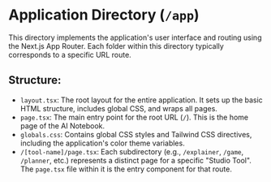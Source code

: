 # Application Directory (`/app`)

This directory implements the application's user interface and routing using the Next.js App Router. Each folder within this directory typically corresponds to a specific URL route.

## Structure:

-   `layout.tsx`: The root layout for the entire application. It sets up the basic HTML structure, includes global CSS, and wraps all pages.
-   `page.tsx`: The main entry point for the root URL (`/`). This is the home page of the AI Notebook.
-   `globals.css`: Contains global CSS styles and Tailwind CSS directives, including the application's color theme variables.
-   `/[tool-name]/page.tsx`: Each subdirectory (e.g., `/explainer`, `/game`, `/planner`, etc.) represents a distinct page for a specific "Studio Tool". The `page.tsx` file within it is the entry component for that route.
